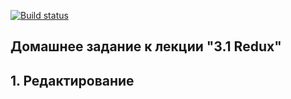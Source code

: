 [![Build status](https://ci.appveyor.com/api/projects/status/6avyh3oos2085tfp?svg=true)](https://ci.appveyor.com/project/Cazuist/ra-25-redux-editing)

## Домашнее задание к лекции "3.1 Redux"
## 1. Редактирование
